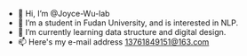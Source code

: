 - 👋 Hi, I’m @Joyce-Wu-lab
- 👀 I’m a student in Fudan University, and is interested in NLP.
- 🌱 I’m currently learning data structure and digital design.
- 📫 Here's my e-mail address 13761849151@163.com

<!---
Joyce-Wu-lab/Joyce-Wu-lab is a ✨ special ✨ repository because its `README.md` (this file) appears on your GitHub profile.
You can click the Preview link to take a look at your changes.
--->
